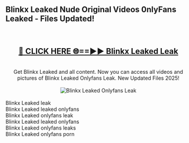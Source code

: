 <h2>Blinkx Leaked Nude Original Videos 0nlyFans Leaked - Files Updated! </h2>
<br>
<div align="center">
<h2><a href="https://213.232.235.80/live/video.php?q=blinkx-leaked" rel="nofollow">🔴 CLICK HERE 🌐==►► Blinkx Leaked Leak</a></h2>
<br>
Get Blinkx Leaked and all content. Now you can access all videos and pictures of Blinkx Leaked Onlyfans Leak. New Updated Files 2025!
<br>
<br>
<a href="https://213.232.235.80/live/video.php?q=blinkx-leaked" rel="nofollow" data-target="animated-image.originalLink"><img src="https://i.imgur.com/1EjSzPs.png" alt="Blinkx Leaked Onlyfans Leak" style="max-width: 100%; display: inline-block;" data-target="animated-image.originalImage"></a>
</div>
<br>
Blinkx Leaked leak<br>
Blinkx Leaked leaked onlyfans<br>
Blinkx Leaked onlyfans leak<br>
Blinkx Leaked leaked onlyfans<br>
Blinkx Leaked onlyfans leaks<br>
Blinkx Leaked onlyfans porn
